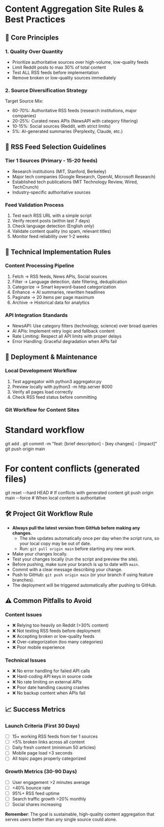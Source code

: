# Content Aggregation Site Rules & Best Practices

## 🎯 Core Principles

### 1. Quality Over Quantity
- Prioritize authoritative sources over high-volume, low-quality feeds
- Limit Reddit posts to max 30% of total content
- Test ALL RSS feeds before implementation
- Remove broken or low-quality sources immediately

### 2. Source Diversification Strategy
Target Source Mix:
- 60-70%: Authoritative RSS feeds (research institutions, major companies)
- 20-25%: Curated news APIs (NewsAPI with category filtering)
- 10-15%: Social sources (Reddit, with strict limits)
- 5%: AI-generated summaries (Perplexity, Claude, etc.)

## 📡 RSS Feed Selection Guidelines

### Tier 1 Sources (Primary - 15-20 feeds)
- Research institutions (MIT, Stanford, Berkeley)
- Major tech companies (Google Research, OpenAI, Microsoft Research)
- Established tech publications (MIT Technology Review, Wired, TechCrunch)
- Industry-specific authoritative sources

### Feed Validation Process
1. Test each RSS URL with a simple script
2. Verify recent posts (within last 7 days)
3. Check language detection (English only)
4. Validate content quality (no spam, relevant titles)
5. Monitor feed reliability over 1-2 weeks

## 🔧 Technical Implementation Rules

### Content Processing Pipeline
1. Fetch → RSS feeds, News APIs, Social sources
2. Filter → Language detection, date filtering, deduplication
3. Categorize → Smart keyword-based categorization
4. Enhance → AI summaries, rewritten headlines
5. Paginate → 20 items per page maximum
6. Archive → Historical data for analytics

### API Integration Standards
- NewsAPI: Use category filters (technology, science) over broad queries
- AI APIs: Implement retry logic and fallback content
- Rate Limiting: Respect all API limits with proper delays
- Error Handling: Graceful degradation when APIs fail

## 🚀 Deployment & Maintenance

### Local Development Workflow
1. Test aggregator with python3 aggregator.py
2. Preview locally with python3 -m http.server 8000
3. Verify all pages load correctly
4. Check RSS feed status before committing

### Git Workflow for Content Sites
# Standard workflow
git add .
git commit -m "feat: [brief description] - [key changes] - [impact]"
git push origin main

# For content conflicts (generated files)
git reset --hard HEAD  # If conflicts with generated content
git push origin main --force  # When local content is authoritative

## 🛠️ Project Git Workflow Rule

- **Always pull the latest version from GitHub before making any changes.**
  - The site updates automatically once per day when the script runs, so your local copy may be out of date.
  - Run: `git pull origin main` before starting any new work.
- Make your changes locally.
- Test your changes locally (run the script and preview the site).
- Before pushing, make sure your branch is up to date with `main`.
- Commit with a clear message describing your change.
- Push to GitHub: `git push origin main` (or your branch if using feature branches).
- The deployment will be triggered automatically after pushing to GitHub.

## ⚠️ Common Pitfalls to Avoid

### Content Issues
- ❌ Relying too heavily on Reddit (>30% content)
- ❌ Not testing RSS feeds before deployment
- ❌ Accepting broken or low-quality feeds
- ❌ Over-categorization (too many categories)
- ❌ Poor mobile experience

### Technical Issues
- ❌ No error handling for failed API calls
- ❌ Hard-coding API keys in source code
- ❌ No rate limiting on external APIs
- ❌ Poor date handling causing crashes
- ❌ No backup content when APIs fail

## 📈 Success Metrics

### Launch Criteria (First 30 Days)
- [ ] 15+ working RSS feeds from tier 1 sources
- [ ] <5% broken links across all content
- [ ] Daily fresh content (minimum 50 articles)
- [ ] Mobile page load <3 seconds
- [ ] All topic pages properly categorized

### Growth Metrics (30-90 Days)
- [ ] User engagement >2 minutes average
- [ ] <40% bounce rate
- [ ] 95%+ RSS feed uptime
- [ ] Search traffic growth >20% monthly
- [ ] Social shares increasing

**Remember**: The goal is sustainable, high-quality content aggregation that serves users better than any single source could alone.

